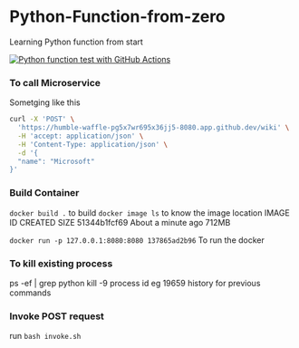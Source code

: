 
# Python-Function-from-zero
Learning Python function from start

[![Python function test with GitHub Actions](https://github.com/SamsonOluwaseun/Python-Function-from-zero/actions/workflows/main.yml/badge.svg)](https://github.com/SamsonOluwaseun/Python-Function-from-zero/actions/workflows/main.yml)

### To call Microservice
Sometging like this

```bash
curl -X 'POST' \
  'https://humble-waffle-pg5x7wr695x36jj5-8080.app.github.dev/wiki' \
  -H 'accept: application/json' \
  -H 'Content-Type: application/json' \
  -d '{
  "name": "Microsoft"
}'
```

### Build Container
`docker build .` to build
`docker image ls` to know the image location
IMAGE ID       CREATED              SIZE
51344b1fcf69   About a minute ago   712MB

`docker run -p 127.0.0.1:8080:8080 137865ad2b96` To run the docker

### To kill existing process
ps -ef | grep python
kill -9 process id eg 19659
history for previous commands

### Invoke POST request
run `bash invoke.sh`